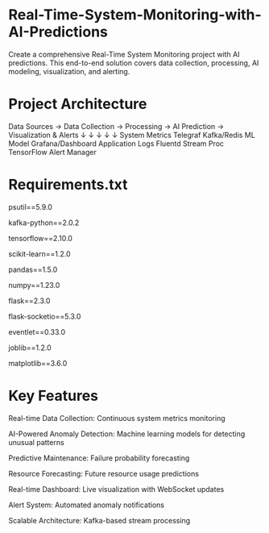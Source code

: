 # Real-Time-System-Monitoring-with-AI-Predictions
 Create a comprehensive Real-Time System Monitoring project with AI predictions. This end-to-end solution covers data collection, processing, AI modeling, visualization, and alerting.

 # Project Architecture
 Data Sources → Data Collection → Processing → AI Prediction → Visualization & Alerts
     ↓              ↓             ↓           ↓              ↓
 System Metrics  Telegraf    Kafka/Redis  ML Model    Grafana/Dashboard
 Application Logs  Fluentd   Stream Proc  TensorFlow  Alert Manager

 # Requirements.txt
 psutil==5.9.0
 
kafka-python==2.0.2

tensorflow==2.10.0

scikit-learn==1.2.0

pandas==1.5.0

numpy==1.23.0

flask==2.3.0

flask-socketio==5.3.0

eventlet==0.33.0

joblib==1.2.0

matplotlib==3.6.0

# Key Features

Real-time Data Collection: Continuous system metrics monitoring

AI-Powered Anomaly Detection: Machine learning models for detecting unusual patterns

Predictive Maintenance: Failure probability forecasting

Resource Forecasting: Future resource usage predictions

Real-time Dashboard: Live visualization with WebSocket updates

Alert System: Automated anomaly notifications

Scalable Architecture: Kafka-based stream processing
